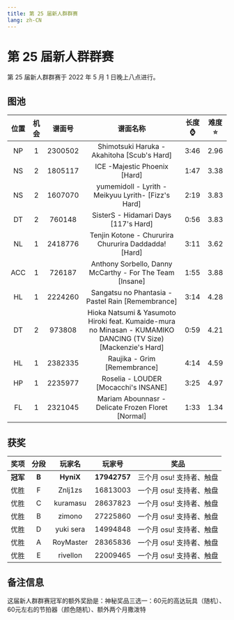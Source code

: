 ```yaml
---
title: 第 25 届新人群群赛
lang: zh-CN
---
```

# 第 25 届新人群群赛

第 25 届新人群群赛于 2022 年 5 月 1 日晚上八点进行。

## 图池

| 位置 | 机会 | 谱面号 | 谱面名称 | 长度:watch: | 难度:star: |
| :-: | :-: | :-: | :-: | :-: | :-: |
| NP | 1 | 2300502 | Shimotsuki Haruka - Akahitoha [Scub's Hard] | 3:46 | 2.96 |
| NS | 2 | 1805117 | ICE -Majestic Phoenix [Hard] | 1:47 | 3.38 |
| NS | 2 | 1607070 | yumemidoll - Lyrith -Meikyuu Lyrith- [Fizz's Hard] | 2:19 | 3.83 |
| DT | 2 | 760148  | SisterS - Hidamari Days [117's Hard] | 0:56 | 3.83 |
| NL | 1 | 2418776 | Tenjin Kotone - Chururira Chururira Daddadda! [Hard] | 3:11 | 3.62 |
| ACC | 1 | 726187 | Anthony Sorbello, Danny McCarthy - For The Team [Insane] | 1:55 | 3.88 |
| HL | 1 | 2224260 | Sangatsu no Phantasia - Pastel Rain  [Remembrance] | 3:14 | 4.28 |
| DT | 2 | 973808 | Hioka Natsumi & Yasumoto Hiroki feat. Kumaide-mura no Minasan - KUMAMIKO DANCING (TV Size) [Mackenzie's Hard] | 0:59 | 4.21 |
| HL | 1 | 2382335 | Raujika - Grim  [Remembrance] | 4:14 | 4.59 |
| HP | 1 | 2235977 | Roselia - LOUDER [Mocacchi's INSANE] | 3:25 | 4.97 |
| FL | 1 | 2321045 | Mariam Abounnasr - Delicate Frozen Floret [Normal] | 1:33 | 1.34 |

## 获奖

| 奖项 | 分段 | 玩家名 | 玩家号 | 奖品 |
| :-: | :-: | :-: | :-: | :-: |
| **冠军** | **B** | **HyniX** | **17942757** | 三个月 osu! 支持者、触盘 |
| 优胜 | F | Znlj1zs | 16813003 | 一个月 osu! 支持者、触盘 |
| 优胜 | C | kuramasu | 28637823 | 一个月 osu! 支持者、触盘 |
| 优胜 | B | zimono | 27225860 | 一个月 osu! 支持者、触盘 |
| 优胜 | D | yuki sera | 14994848 | 一个月 osu! 支持者、触盘 |
| 优胜 | A | RoyMaster | 28365836 | 一个月 osu! 支持者、触盘 |
| 优胜 | E | rivellon | 22009465 | 一个月 osu! 支持者、触盘 |

## 备注信息

这届新人群群赛冠军的额外奖励是：神秘奖品三选一：60元的高达玩具（随机）、60元左右的节拍器（颜色随机）、额外两个月撒泼特
